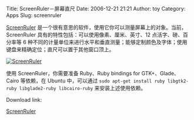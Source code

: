 Title: ScreenRuler－屏幕直尺
Date: 2006-12-21 21:21
Author: toy
Category: Apps
Slug: screenruler

[ScreenRuler](http://gnomecoder.wordpress.com/screenruler/)
是一个很有意思的软件，使用它你可以测量屏幕上的对象。当前，ScreenRuler
具有的特性包括：可以使用像素、厘米、英寸、12 点活字、磅、百分率等 6
种不同的计量单位来进行水平和垂直测量；能够定制颜色及字体；使用键盘来精确定位；直尺可以置于其他窗口顶上。

[![ScreenRuler](http://i.linuxtoy.org/i/2006/12/gnome-screen-ruler_s.png)](http://i.linuxtoy.org/i/2006/12/gnome-screen-ruler.png)

使用 ScreenRuler，你需要准备 Ruby、Ruby bindings for GTK+、Glade、Cairo
等依赖，在 Ubuntu 中，可以通过
`sudo apt-get install ruby libgtk2-ruby libglade2-ruby libcairo-ruby`
来安装上述使用依赖。

Download link:

[ScreenRuler](http://info.openanswers.org/downloads/gruler-latest.tar.gz)
